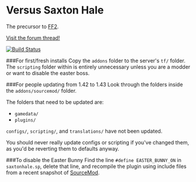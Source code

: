 Versus Saxton Hale
==================

The precursor to [FF2](https://github.com/50DKP/FF2-Official).

[Visit the forum thread!](https://forums.alliedmods.net/showthread.php?t=244209)

[![Build Status](https://travis-ci.org/WildCard65/Versus-Saxton-Hale.svg?branch=master)](https://travis-ci.org/WildCard65/Versus-Saxton-Hale)

###For first/fresh installs
Copy the `addons` folder to the server's `tf/` folder.
The `scripting` folder within is entirely unnecessary unless you are a modder or want to disable the easter boss.

###For people updating from 1.42 to 1.43
Look through the folders inside the `addons/sourcemod/` folder.

The folders that need to be updated are:
* `gamedata/`
* `plugins/`

`configs/`, `scripting/`, and `translations/` have not been updated.

You should never really update configs or scripting if you've changed them, as you'd be reverting them to defaults anyway.  

###To disable the Easter Bunny
Find the line `#define EASTER_BUNNY_ON` in `saxtonhale.sp`, delete that line, and recompile the plugin using include files from a recent snapshot of [SourceMod](http://www.sourcemod.net).
